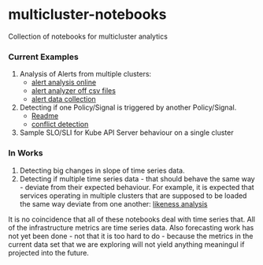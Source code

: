 # multicluster-notebooks
Collection of notebooks for multicluster analytics

### Current Examples

1. Analysis of Alerts from multiple clusters:
    - [alert analysis online](https://github.com/bjoydeep/multicluster-notebooks/blob/main/alert_analysis_online.ipynb)
    - [alert analyzer off csv files](https://github.com/bjoydeep/multicluster-notebooks/blob/main/alert_analyzer.ipynb)
    - [alert data collection](https://github.com/bjoydeep/multicluster-notebooks/blob/main/alerts_collector.ipynb)
1. Detecting if one Policy/Signal is triggered by another Policy/Signal.
    - [Readme](https://github.com/bjoydeep/multicluster-notebooks/blob/main/policy_conflict_1.md)
    - [conflict detection](https://github.com/bjoydeep/multicluster-notebooks/blob/main/policy_conflict_1.ipynb)
1. Sample SLO/SLI for Kube API Server behaviour on a single cluster

### In Works

1. Detecting big changes in slope of time series data.
1. Detecting if multiple time series data - that should behave the same way - deviate from their expected behaviour. For example, it is expected that services operating in multiple clusters that are supposed to be loaded the same way deviate from one another: [likeness analysis](https://github.com/bjoydeep/multicluster-notebooks/blob/main/multiseries_likeness.ipynb)


It is no coincidence that all of these notebooks deal with time series that. All of the infrastructure metrics are time series data. Also forecasting work has not yet been done - not that it is too hard to do - because the metrics in the current data set that we are exploring will not yield anything meaningul if projected into the future. 


